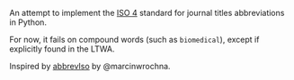 An attempt to implement the [ISO 4](https://en.wikipedia.org/wiki/ISO_4) standard for journal titles abbreviations in Python.

For now, it fails on compound words (such as ``biomedical``), except if explicitly found in the LTWA.

Inspired by [abbrevIso](https://github.com/marcinwrochna/abbrevIso) by @marcinwrochna.